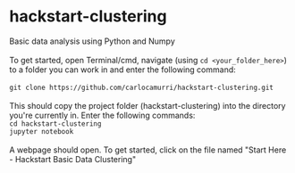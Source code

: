 # hackstart-clustering
Basic data analysis using Python and Numpy
<br />
<br />
To get started, open Terminal/cmd, navigate (using `cd <your_folder_here>`) to a folder you can work in and enter the following command:<br />
<br />
`git clone https://github.com/carlocamurri/hackstart-clustering.git`
<br />
<br />
This should copy the project folder (hackstart-clustering) into the directory you're currently in. Enter the following commands: <br />
`cd hackstart-clustering`
<br />
`jupyter notebook`
<br />
<br />
A webpage should open. To get started, click on the file named "Start Here - Hackstart Basic Data Clustering"
